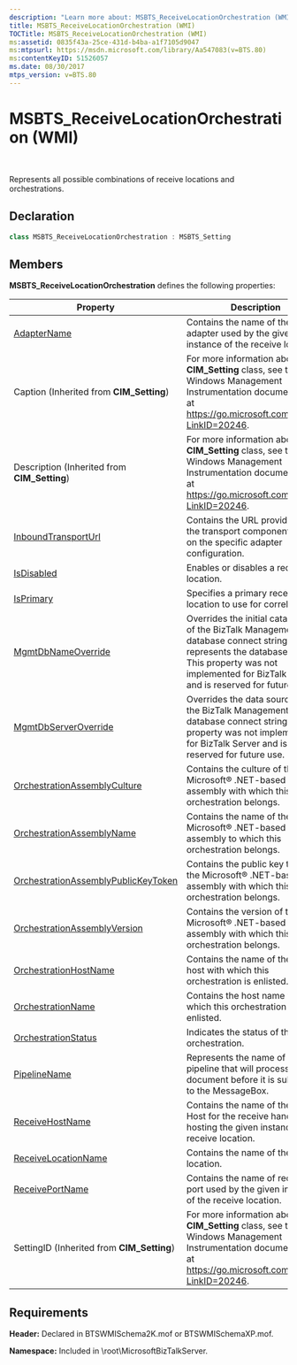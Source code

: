 ```yaml
---
description: "Learn more about: MSBTS_ReceiveLocationOrchestration (WMI)"
title: MSBTS_ReceiveLocationOrchestration (WMI)
TOCTitle: MSBTS_ReceiveLocationOrchestration (WMI)
ms:assetid: 0835f43a-25ce-431d-b4ba-a1f7105d9047
ms:mtpsurl: https://msdn.microsoft.com/library/Aa547083(v=BTS.80)
ms:contentKeyID: 51526057
ms.date: 08/30/2017
mtps_version: v=BTS.80
---
```


# MSBTS\_ReceiveLocationOrchestration (WMI)

 

Represents all possible combinations of receive locations and orchestrations.

## Declaration

```C#
class MSBTS_ReceiveLocationOrchestration : MSBTS_Setting  
```

## Members

**MSBTS\_ReceiveLocationOrchestration** defines the following properties:

<table>
<thead>
<tr class="header">
<th>Property</th>
<th>Description</th>
</tr>
</thead>
<tbody>
<tr class="odd">
<td><a href="msbts-receivelocationorchestration-adaptername-property-wmi.md">AdapterName</a></td>
<td>Contains the name of the adapter used by the given instance of the receive location.</td>
</tr>
<tr class="even">
<td>Caption (Inherited from <strong>CIM_Setting</strong>)</td>
<td>For more information about the <strong>CIM_Setting</strong> class, see the Windows Management Instrumentation documentation at <a href="/windows/win32/cimwin32prov/cim-setting">https://go.microsoft.com/fwlink/?LinkID=20246</a>.</td>
</tr>
<tr class="odd">
<td>Description (Inherited from <strong>CIM_Setting</strong>)</td>
<td>For more information about the <strong>CIM_Setting</strong> class, see the Windows Management Instrumentation documentation at <a href="/windows/win32/cimwin32prov/cim-setting">https://go.microsoft.com/fwlink/?LinkID=20246</a>.</td>
</tr>
<tr class="even">
<td><a href="msbts-receivelocationorchestration-inboundtransporturl-property-wmi.md">InboundTransportUrl</a></td>
<td>Contains the URL provided by the transport component, based on the specific adapter configuration.</td>
</tr>
<tr class="odd">
<td><a href="msbts-receivelocationorchestration-isdisabled-property-wmi.md">IsDisabled</a></td>
<td>Enables or disables a receive location.</td>
</tr>
<tr class="even">
<td><a href="msbts-receivelocationorchestration-isprimary-property-wmi.md">IsPrimary</a></td>
<td>Specifies a primary receive location to use for correlation.</td>
</tr>
<tr class="odd">
<td><a href="msbts-receivelocationorchestration-mgmtdbnameoverride-property-wmi.md">MgmtDbNameOverride</a></td>
<td>Overrides the initial catalog part of the BizTalk Management database connect string, and represents the database name. This property was not implemented for BizTalk Server and is reserved for future use.</td>
</tr>
<tr class="even">
<td><a href="msbts-receivelocationorchestration-mgmtdbserveroverride-property-wmi.md">MgmtDbServerOverride</a></td>
<td>Overrides the data source part of the BizTalk Management database connect string. This property was not implemented for BizTalk Server and is reserved for future use.</td>
</tr>
<tr class="odd">
<td><a href="msbts-receivelocationorchestration-orchestrationassemblyculture-property-wmi.md">OrchestrationAssemblyCulture</a></td>
<td>Contains the culture of the Microsoft® .NET-based assembly with which this orchestration belongs.</td>
</tr>
<tr class="even">
<td><a href="msbts-receivelocationorchestration-orchestrationassemblyname-property-wmi.md">OrchestrationAssemblyName</a></td>
<td>Contains the name of the Microsoft® .NET-based assembly to which this orchestration belongs.</td>
</tr>
<tr class="odd">
<td><a href="msbts-receivelocationorchestration-orchestrationassemblypublickeytoken-property-wmi.md">OrchestrationAssemblyPublicKeyToken</a></td>
<td>Contains the public key token of the Microsoft® .NET-based assembly with which this orchestration belongs.</td>
</tr>
<tr class="even">
<td><a href="msbts-receivelocationorchestration-orchestrationassemblyversion-property-wmi.md">OrchestrationAssemblyVersion</a></td>
<td>Contains the version of the Microsoft® .NET-based assembly with which this orchestration belongs.</td>
</tr>
<tr class="odd">
<td><a href="msbts-receivelocationorchestration-orchestrationhostname-property-wmi.md">OrchestrationHostName</a></td>
<td>Contains the name of the BizTalk host with which this orchestration is enlisted.</td>
</tr>
<tr class="even">
<td><a href="msbts-receivelocationorchestration-orchestrationname-property-wmi.md">OrchestrationName</a></td>
<td>Contains the host name with which this orchestration is enlisted.</td>
</tr>
<tr class="odd">
<td><a href="msbts-receivelocationorchestration-orchestrationstatus-property-wmi.md">OrchestrationStatus</a></td>
<td>Indicates the status of the orchestration.</td>
</tr>
<tr class="even">
<td><a href="msbts-receivelocationorchestration-pipelinename-property-wmi.md">PipelineName</a></td>
<td>Represents the name of the pipeline that will process the document before it is submitted to the MessageBox.</td>
</tr>
<tr class="odd">
<td><a href="msbts-receivelocationorchestration-receivehostname-property-wmi.md">ReceiveHostName</a></td>
<td>Contains the name of the BizTalk Host for the receive handler hosting the given instance of the receive location.</td>
</tr>
<tr class="even">
<td><a href="msbts-receivelocationorchestration-receivelocationname-property-wmi.md">ReceiveLocationName</a></td>
<td>Contains the name of the receive location.</td>
</tr>
<tr class="odd">
<td><a href="msbts-receivelocationorchestration-receiveportname-property-wmi.md">ReceivePortName</a></td>
<td>Contains the name of receive port used by the given instance of the receive location.</td>
</tr>
<tr class="even">
<td>SettingID (Inherited from <strong>CIM_Setting</strong>)</td>
<td>For more information about the <strong>CIM_Setting</strong> class, see the Windows Management Instrumentation documentation at <a href="/windows/win32/cimwin32prov/cim-setting">https://go.microsoft.com/fwlink/?LinkID=20246</a>.</td>
</tr>
</tbody>
</table>


## Requirements

**Header:** Declared in BTSWMISchema2K.mof or BTSWMISchemaXP.mof.

**Namespace:** Included in \\root\\MicrosoftBizTalkServer.